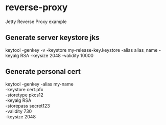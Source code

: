# reverse-proxy
Jetty Reverse Proxy example


## Generate server keystore jks

keytool -genkey -v -keystore my-release-key.keystore -alias alias_name -keyalg RSA -keysize 2048 -validity 10000

## Generate personal cert
keytool -genkey -alias my-name \
    -keystore cert.pfx \
    -storetype pkcs12 \
    -keyalg RSA \
    -storepass secret123 \
    -validity 730 \
    -keysize 2048 